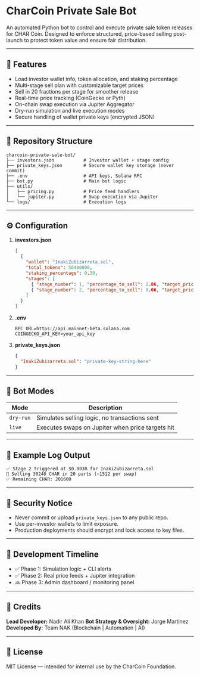 # CharCoin Private Sale Bot

An automated Python bot to control and execute private sale token releases for CHAR Coin. Designed to enforce structured, price-based selling post-launch to protect token value and ensure fair distribution.

---

## 🚀 Features

* Load investor wallet info, token allocation, and staking percentage
* Multi-stage sell plan with customizable target prices
* Sell in 20 fractions per stage for smoother release
* Real-time price tracking (CoinGecko or Pyth)
* On-chain swap execution via Jupiter Aggregator
* Dry-run simulation and live execution modes
* Secure handling of wallet private keys (encrypted JSON)

---

## 📁 Repository Structure

```
charcoin-private-sale-bot/
├── investors.json           # Investor wallet + stage config
├── private_keys.json        # Secure wallet key storage (never commit)
├── .env                     # API keys, Solana RPC
├── bot.py                   # Main bot logic
├── utils/
│   ├── pricing.py           # Price feed handlers
│   └── jupiter.py           # Swap execution via Jupiter
└── logs/                    # Execution logs
```

---

## ⚙️ Configuration

1. **investors.json**

   ```json
   [
     {
       "wallet": "InakiZubizarreta.sol",
       "total_tokens": 50400000,
       "staking_percentage": 0.30,
       "stages": [
         { "stage_number": 1, "percentage_to_sell": 0.06, "target_price_usd": 0.0024 },
         { "stage_number": 2, "percentage_to_sell": 0.06, "target_price_usd": 0.0030 }
       ]
     }
   ]
   ```

2. **.env**

   ```env
   RPC_URL=https://api.mainnet-beta.solana.com
   COINGECKO_API_KEY=your_api_key
   ```

3. **private\_keys.json**

   ```json
   {
     "InakiZubizarreta.sol": "private-key-string-here"
   }
   ```

---

## 🧪 Bot Modes

| Mode      | Description                                      |
| --------- | ------------------------------------------------ |
| `dry-run` | Simulates selling logic, no transactions sent    |
| `live`    | Executes swaps on Jupiter when price targets hit |

---

## 📌 Example Log Output

```
✅ Stage 2 triggered at $0.0030 for InakiZubizarreta.sol
🔁 Selling 30240 CHAR in 20 parts (~1512 per swap)
✅ Remaining CHAR: 201600
```

---

## 🔐 Security Notice

* Never commit or upload `private_keys.json` to any public repo.
* Use per-investor wallets to limit exposure.
* Production deployments should encrypt and lock access to key files.

---

## 📅 Development Timeline

* ✅ Phase 1: Simulation logic + CLI alerts
* ✅ Phase 2: Real price feeds + Jupiter integration
* 🔜 Phase 3: Admin dashboard / monitoring panel

---

## 🤝 Credits

**Lead Developer:** Nadir Ali Khan
**Bot Strategy & Oversight:** Jorge Martinez
**Developed By:** Team NAK (Blockchain | Automation | AI)

---

## 📄 License

MIT License — intended for internal use by the CharCoin Foundation.
